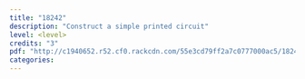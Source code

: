 ```yaml
---
title: "18242"
description: "Construct a simple printed circuit"
level: <level>
credits: "3"
pdf: "http://c1940652.r52.cf0.rackcdn.com/55e3cd79ff2a7c0777000ac5/18242.pdf"
categories:
---
```

